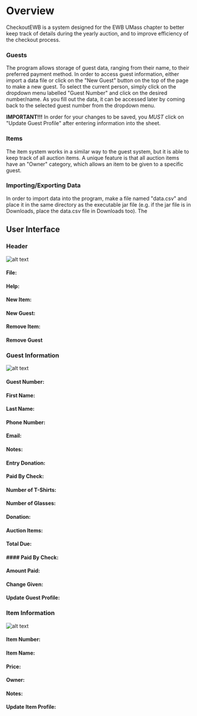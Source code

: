 # Overview
CheckoutEWB is a system designed for the EWB UMass chapter to better keep track of details during the yearly auction, and to improve efficiency of the checkout process.

### Guests
The program allows storage of guest data, ranging from their name, to their preferred payment method. In order to access guest information, either import a data file or click on the "New Guest" button on the top of the page to make a new guest. To select the current person, simply click on the dropdown menu labelled "Guest Number" and click on the desired number/name. As you fill out the data, it can be accessed later by coming back to the selected guest number from the dropdown menu.


**IMPORTANT!!!** In order for your changes to be saved, you *MUST* click on "Update Guest Profile" after entering information into the sheet.

### Items
The item system works in a similar way to the guest system, but it is able to keep track of all auction items. A unique feature is that all auction items have an "Owner" category, which allows an item to be given to a specific guest.


### Importing/Exporting Data
In order to import data into the program, make a file named "data.csv" and place it in the same directory as the executable jar file (e.g. if the jar file is in Downloads, place the data.csv file in Downloads too). The


## User Interface

### Header
![alt text](https://i.imgur.com/2SCYq6A.png)

#### File:
#### Help:
#### New Item:
#### New Guest:
#### Remove Item:
#### Remove Guest

### Guest Information
![alt text](https://i.imgur.com/pboLqRc.png)

#### Guest Number:
#### First Name:
#### Last Name:
#### Phone Number:
#### Email:
#### Notes:
#### Entry Donation:
#### Paid By Check:
#### Number of T-Shirts:
#### Number of Glasses:
#### Donation:
#### Auction Items:
#### Total Due:
#### #### Paid By Check:
#### Amount Paid:
#### Change Given:
#### Update Guest Profile:

### Item Information
![alt text](https://i.imgur.com/6tOSIgF.png)

#### Item Number:
#### Item Name:
#### Price:
#### Owner:
#### Notes:
#### Update Item Profile:
